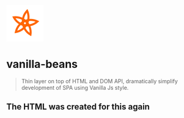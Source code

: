 ![icon](./docs/favicon.png)
# vanilla-beans
>Thin layer on top of HTML and DOM API, dramatically simplify development of SPA using Vanilla Js style.

## The HTML was created for this again